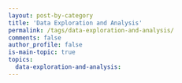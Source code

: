 ```yaml
---
layout: post-by-category
title: 'Data Exploration and Analysis'
permalink: /tags/data-exploration-and-analysis/
comments: false
author_profile: false
is-main-topic: true
topics:
  data-exploration-and-analysis: 
---
```

